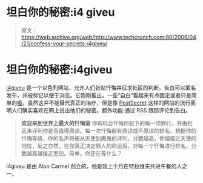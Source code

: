 # 坦白你的秘密:i4 giveu

> 原文：<https://web.archive.org/web/http://www.techcrunch.com:80/2006/04/21/confess-your-secrets-i4giveu/>

# 坦白你的秘密:i4giveu

 [](https://web.archive.org/web/20211028092236/http://www.i4giveu.com/) [i4giveu](https://web.archive.org/web/20211028092236/http://www.i4giveu.com/) 是一个以色列网站，允许人们张贴忏悔并征求社区的判断。告白可以匿名发布，并被标记以便于浏览。它刚刚推出，一些“自白”看起来有点固定或者只是简单的[哑](https://web.archive.org/web/20211028092236/http://www.i4giveu.com/main/murder/2006/02/24/killed-a-chicken/)。虽然这并不能替代真正的治疗，但是像 [PostSecret](https://web.archive.org/web/20211028092236/http://www.beta.techcrunch.com/2005/06/18/profile-postsecret/) 这样的网站的流行表明人们确实喜欢在网上说出他们的秘密。额外功能:通过 RSS 跟踪评论到告白。

> **欢迎来到世界上最大的忏悔室**
> 你有机会忏悔你犯下的每一项罪行，并由社区来评判你是否值得原谅。每一次忏悔都有原谅或不原谅的排名。根据你的忏悔等级，你的名声将被从天使到魔鬼的评判，分数越高，你越接近天使的地位，反之亦然。在你真正决定罪人的命运后，对每一个忏悔进行排名，分数越高越接近宽恕。简单。你还在等什么？

i4giveu 是由 Alon Carmel 创立的，他是我上个月在特拉维夫共进午餐的人之一。